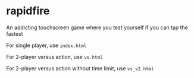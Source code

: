 # rapidfire
An addicting touchscreen game where you test yourself if you can tap the fastest

For single player, use `index.html`

For 2-player versus action, use `vs.html`

For 2-player versus action without time limit, use `vs_v2.html`
